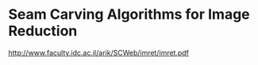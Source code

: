 # Seam Carving Algorithms for Image Reduction

http://www.faculty.idc.ac.il/arik/SCWeb/imret/imret.pdf

